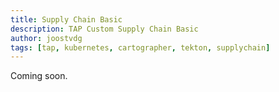 ```yaml
---
title: Supply Chain Basic
description: TAP Custom Supply Chain Basic
author: joostvdg
tags: [tap, kubernetes, cartographer, tekton, supplychain]
---
```


Coming soon.